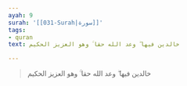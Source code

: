 ```yaml
---
ayah: 9
surah: '[[031-Surah|سورة]]'
tags:
- quran
text: خالدين فيها ۖ وعد الله حقا ۚ وهو العزيز الحكيم

---
```

> خالدين فيها ۖ وعد الله حقا ۚ وهو العزيز الحكيم
